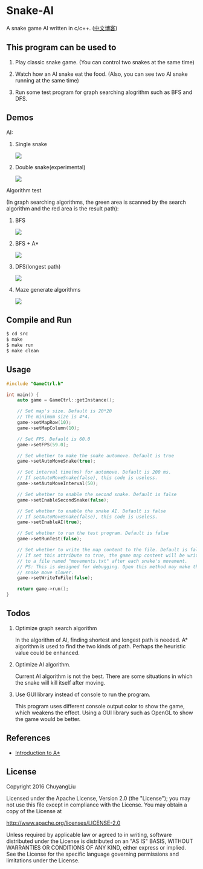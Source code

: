 # Snake-AI

A snake game AI written in c/c++. ([中文博客](http://blog.csdn.net/qq_22885773/article/details/51888925))

## This program can be used to

1. Play classic snake game. (You can control two snakes at the same time)

2. Watch how an AI snake eat the food. (Also, you can see two AI snake running at the same time)

3. Run some test program for graph searching alogrithm such as BFS and DFS.
	
## Demos

AI:

1. Single snake

   ![](img/img_AI_1.gif)
   
2. Double snake(experimental)

   ![](img/img_AI_2.gif)
   
Algorithm test

(In graph searching algorithms, the green area is scanned by the search algorithm and the red area is the result path):

1. BFS

   ![](img/img_BFS.gif)

2. BFS + A*

   ![](img/img_Astar.gif)

3. DFS(longest path)

   ![](img/img_DFS.gif)

4. Maze generate algorithms

   ![](img/img_Maze.png)

## Compile and Run

```bash
$ cd src
$ make
$ make run
$ make clean
```
	
## Usage

```c++
#include "GameCtrl.h"

int main() {
    auto game = GameCtrl::getInstance();

    // Set map's size. Default is 20*20
    // The minimum size is 4*4.
    game->setMapRow(10);
    game->setMapColumn(10);

    // Set FPS. Default is 60.0
    game->setFPS(59.0);

    // Set whether to make the snake automove. Default is true
    game->setAutoMoveSnake(true);

    // Set interval time(ms) for automove. Default is 200 ms.
    // If setAutoMoveSnake(false), this code is useless.
    game->setAutoMoveInterval(50);

    // Set whether to enable the second snake. Default is false
    game->setEnableSecondSnake(false);

    // Set whether to enable the snake AI. Default is false
    // If setAutoMoveSnake(false), this code is useless.
    game->setEnableAI(true);

    // Set whether to run the test program. Default is false
    game->setRunTest(false);

    // Set whether to write the map content to the file. Default is false
    // If set this attribute to true, the game map content will be written
    // to a file named "movements.txt" after each snake's movement.
    // PS: This is designed for debugging. Open this method may make the
    // snake move slower.
    game->setWriteToFile(false);

    return game->run();
}
```

## Todos

1. Optimize graph search algorithm

   In the algorithm of AI, finding shortest and longest path is needed. A* algorithm is used to find the two kinds of path. Perhaps the heuristic value could be enhanced. 

2. Optimize AI algorithm.

   Current AI algorithm is not the best. There are some situations in which the snake will kill itself after moving.

3. Use GUI library instead of console to run the program.

   This program uses different console output color to show the game, which weakens the effect. Using a GUI library such as OpenGL to show the game would be better. 

## References

* [Introduction to A*](http://theory.stanford.edu/~amitp/GameProgramming/AStarComparison.html)

## License

Copyright 2016 ChuyangLiu

Licensed under the Apache License, Version 2.0 (the "License");
you may not use this file except in compliance with the License.
You may obtain a copy of the License at

http://www.apache.org/licenses/LICENSE-2.0

Unless required by applicable law or agreed to in writing, software
distributed under the License is distributed on an "AS IS" BASIS,
WITHOUT WARRANTIES OR CONDITIONS OF ANY KIND, either express or implied.
See the License for the specific language governing permissions and
limitations under the License.
